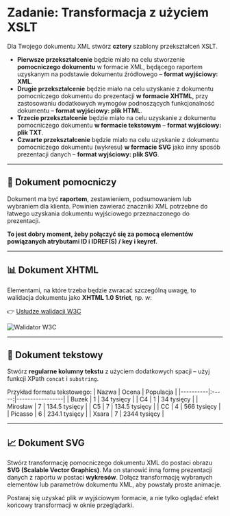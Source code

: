 # Zadanie: Transformacja z użyciem XSLT

Dla Twojego dokumentu XML stwórz **cztery** szablony przekształceń XSLT.

- **Pierwsze przekształcenie** będzie miało na celu stworzenie **pomocniczego dokumentu** w formacie XML, będącego raportem uzyskanym na podstawie dokumentu źródłowego – **format wyjściowy: XML**.
- **Drugie przekształcenie** będzie miało na celu uzyskanie z dokumentu pomocniczego dokumentu do prezentacji **w formacie XHTML**, przy zastosowaniu dodatkowych wymogów podnoszących funkcjonalność dokumentu – **format wyjściowy: plik HTML**.
- **Trzecie przekształcenie** będzie miało na celu uzyskanie z dokumentu pomocniczego dokumentu **w formacie tekstowym** – **format wyjściowy: plik TXT**.
- **Czwarte przekształcenie** będzie miało na celu uzyskanie z dokumentu pomocniczego dokumentu (wykresu) **w formacie SVG** jako inny sposób prezentacji danych – **format wyjściowy: plik SVG**.

---

## 📄 Dokument pomocniczy

Dokument ma być **raportem**, zestawieniem, podsumowaniem lub wybraniem dla klienta. Powinien zawierać znaczniki XML potrzebne do łatwego uzyskania dokumentu wyjściowego przeznaczonego do prezentacji.

**To jest dobry moment, żeby połączyć się za pomocą elementów powiązanych atrybutami ID i IDREF(S) / key i keyref.**

---

## 📊 Dokument XHTML

Elementami, na które trzeba będzie zwracać szczególną uwagę, to walidacja dokumentu jako **XHTML 1.0 Strict**, np. w:

👉 [Usłudze walidacji W3C](https://validator.w3.org/)

![Walidator W3C](2282dd47-33e9-4975-bc6f-9f62d20935fa.png)

---

## 📃 Dokument tekstowy

Stwórz **regularne kolumny tekstu** z użyciem dodatkowych spacji – użyj funkcji XPath `concat` i `substring`.

Przykład formatu tekstowego:
| Nazwa    | Ocena | Populacja       |
|----------|:-----:|-----------------|
| Buzek    |   1   | 34 tysięcy      |
| C4       |   1   | 34 tysięcy      |
| Mirosław |   7   | 134.5 tysięcy   |
| C5       |   7   | 134.5 tysięcy   |
| CC       |   4   | 566 tysięcy     |
| Picasso  |   6   | 234.1 tysięcy   |
| Xsara    |   7   | 2344 tysięcy    |

---

## 📈 Dokument SVG

Stwórz transformację pomocniczego dokumentu XML do postaci obrazu **SVG (Scalable Vector Graphics)**. Ma on stanowić inną formę prezentacji danych z raportu w postaci **wykresów**. Dołącz transformację wybranych elementów lub parametrów dokumentu XML, aby powstały proste animacje.

Postaraj się uzyskać plik w wyjściowym formacie, a nie tylko oglądać efekt końcowy transformacji w oknie przeglądarki.
